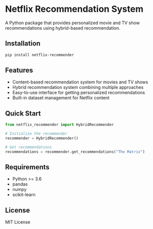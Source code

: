 # Netflix Recommendation System

A Python package that provides personalized movie and TV show recommendations using hybrid-based recommendation.

## Installation

```bash
pip install netflix-recommender
```

## Features

- Content-based recommendation system for movies and TV shows
- Hybrid recommendation system combining multiple approaches
- Easy-to-use interface for getting personalized recommendations
- Built-in dataset management for Netflix content

## Quick Start

```python
from netflix_recommender import HybridRecommender

# Initialize the recommender
recommender = HybridRecommender()

# Get recommendations
recommendations = recommender.get_recommendations("The Matrix")
```

## Requirements

- Python >= 3.6
- pandas
- numpy
- scikit-learn

## License

MIT License
